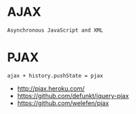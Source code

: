# AJAX #

`Asynchronous JavaScript and XML`



# PJAX #

`ajax + history.pushState = pjax`

  * http://pjax.heroku.com/
  * https://github.com/defunkt/jquery-pjax
  * https://github.com/welefen/pjax